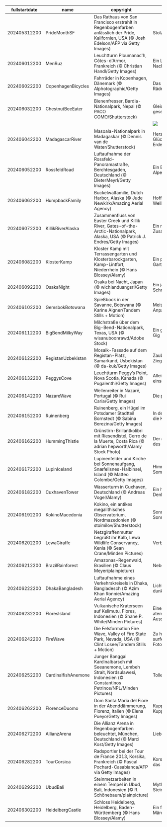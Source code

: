 |fullstartdate|name|copyright|title|image|
|--|--|--|--|--|
202405312200|PrideMonthSF|Das Rathaus von San Francisco erstrahlt in Regenbogenfarben anlässlich der Pride, Kalifornien, USA (© Josh Edelson/AFP via Getty Images)|Stolz, kein Vorurteil|![](/de-DE/2024/06/202405312200PrideMonthSF.jpg)|
202406012200|MenRuz|Leuchtturm Ploumanac'h, Côtes-d'Armor, Frankreich (© Christian Handl/Getty Images)|Ein Licht in der Nacht|![](/de-DE/2024/06/202406012200MenRuz.jpg)|
202406022200|CopenhagenBicycles|Fahrräder in Kopenhagen, Dänemark (© Alphotographic/Getty Images)|Das Glück hat zwei Räder|![](/de-DE/2024/06/202406022200CopenhagenBicycles.jpg)|
202406032200|ChestnutBeeEater|Bienenfresser, Bardia-Nationalpark, Nepal (© PACO COMO/Shutterstock)|Gleich und gleich gesellt sich gern|![](/de-DE/2024/06/202406032200ChestnutBeeEater.jpg)|
||||![](/de-DE/2024/06/.jpg)|
202406042200|MadagascarRiver|Masoala-Nationalpark in Madagaskar (© Dennis van de Water/Shutterstock)|Herzlichen Glückwunsch, liebe Erde!|![](/de-DE/2024/06/202406042200MadagascarRiver.jpg)|
202406052200|RossfeldRoad|Luftaufnahme der Rossfeld-Panoramastraße, Berchtesgaden, Deutschland (© DieterMeyrl/Getty Images)|Ein Blick in die Alpenlandschaft|![](/de-DE/2024/06/202406052200RossfeldRoad.jpg)|
202406062200|HumpbackFamily|Buckelwalfamilie, Dutch Harbor, Alaska (© Jude Newkirk/Amazing Aerial Agency)|Hoffnungsvolle Wellen|![](/de-DE/2024/06/202406062200HumpbackFamily.jpg)|
202406072200|KillikRiverAlaska|Zusammenfluss von Easter Creek und Killik River, Gates-of-the-Arctic-Nationalpark, Alaska, USA (© Patrick J. Endres/Getty Images)|Ein nasses Zusammentreffen|![](/de-DE/2024/06/202406072200KillikRiverAlaska.jpg)|
202406082200|KlosterKamp|Kloster Kamp mit Terrassengarten und Klosterbarockgarten, Kamp-Lintfort, Niederrhein (© Hans Blossey/Alamy)|Ein paradiesischer Garten|![](/de-DE/2024/06/202406082200KlosterKamp.jpg)|
202406092200|OsakaNight|Osaka bei Nacht, Japan (© wichianduangsri/Getty Images)|Ein japanischer Schmelztiegel|![](/de-DE/2024/06/202406092200OsakaNight.jpg)|
202406102200|GemsbokBotswana|Spießbock in der Savanne, Botswana (© Karine Aigner/Tandem Stills + Motion)|Meister der Anpassung|![](/de-DE/2024/06/202406102200GemsbokBotswana.jpg)|
202406112200|BigBendMilkyWay|Milchstraße über dem Big-Bend-Nationalpark, Texas, USA (© wisanuboonrawd/Adobe Stock)|Ein galaktischer Gig|![](/de-DE/2024/06/202406112200BigBendMilkyWay.jpg)|
202406122200|RegistanUzbekistan|Mosaik-Fassade auf dem Registan-Platz, Samarkand, Usbekistan (© da-kuk/Getty Images)|Zauberhafte Ziegeln|![](/de-DE/2024/06/202406122200RegistanUzbekistan.jpg)|
202406132200|PeggysCove|Leuchtturm Peggy’s Point, Nova Scotia, Kanada (© Pugalenthi/Getty Images)|Allein, aber nie einsam|![](/de-DE/2024/06/202406132200PeggysCove.jpg)|
202406142200|NazareWave|Wellenreiter in Nazaré, Portugal (© Rui Caria/Getty Images)|Die perfekte Welle|![](/de-DE/2024/06/202406142200NazareWave.jpg)|
202406152200|Ruinenberg|Ruinenberg, ein Hügel im Potsdamer Stadtteil Bornstedt (© Sabina Berezina/Getty Images)|In der Ruhe liegt die Kraft|![](/de-DE/2024/06/202406152200Ruinenberg.jpg)|
202406162200|HummingThistle|Grünstirn-Brillantkolibri mit Riesendistel, Cerro de la Muerte, Costa Rica (© adrian hepworth/Alamy Stock Photo)|Der goldene Staub des Lebens|![](/de-DE/2024/06/202406162200HummingThistle.jpg)|
202406172200|LupinIceland|Lupinenfelder und Kirche bei Sonnenaufgang, Snæfellsnes-Halbinsel, Island (© Matteo Colombo/Getty Images)|Himmelsrichtung Sommer|![](/de-DE/2024/06/202406172200LupinIceland.jpg)|
202406182200|CuxhavenTower|Wasserturm in Cuxhaven, Deutschland (© Andreas Vogel/Alamy)|Ein historisches Denkmal|![](/de-DE/2024/06/202406182200CuxhavenTower.jpg)|
202406192200|KokinoMacedonia|Kokino, ein antikes megalithisches Observatorium, Nordmazedonien (© stoimilov/Shutterstock)|Sonnenaufgang bei Sonnenwende|![](/de-DE/2024/06/202406192200KokinoMacedonia.jpg)|
202406202200|LewaGiraffe|Netzgiraffenmutter begrüßt ihr Kalb, Lewa Wildlife Conservancy, Kenia (© Sean Crane/Minden Pictures)|Verbindungspunkte|![](/de-DE/2024/06/202406202200LewaGiraffe.jpg)|
202406212200|BrazilRainforest|Amazonas-Regenwald, Brasilien (© Claus Meyer/plainpicture)|Nebelzüge|![](/de-DE/2024/06/202406212200BrazilRainforest.jpg)|
202406222200|DhakaBangladesh|Luftaufnahme eines Verkehrskreisels in Dhaka, Bangladesch (© Azim Khan Ronnie/Amazing Aerial Agency)|Lichter der Stadt in dunkler Nacht|![](/de-DE/2024/06/202406222200DhakaBangladesh.jpg)|
202406232200|FloresIsland|Vulkanische Kraterseen auf Kelimutu, Flores, Indonesien (© Shane P. White/Minden Pictures)|Eine atemberaubende Aussicht|![](/de-DE/2024/06/202406232200FloresIsland.jpg)|
202406242200|FireWave|Die Felsformation Fire Wave, Valley of Fire State Park, Nevada, USA (© Clint Losee/Tandem Stills + Motion)|Zu heiß zum surfen, „cool“ zum Fotografieren|![](/de-DE/2024/06/202406242200FireWave.jpg)|
202406252200|CardinalfishAnemone|Junger Banggai Kardinalbarsch mit Seeanemone, Lembeh Strait, Nordsulawesi, Indonesien (© Constantinos Petrinos/NPL/Minden Pictures)|Tolle Streifen!|![](/de-DE/2024/06/202406252200CardinalfishAnemone.jpg)|
202406262200|FlorenceDuomo|Dom Santa Maria del Fiore in der Abenddämmerung, Florenz, Italien (© Elena Pueyo/Getty Images)|Kuppeln, überall Kuppeln|![](/de-DE/2024/06/202406262200FlorenceDuomo.jpg)|
202406272200|AllianzArena|Die Allianz Arena in Regenbogenfarben beleuchtet, München, Deutschland (© Marci Kost/Getty Images)|Liebe ist Liebe|![](/de-DE/2024/06/202406272200AllianzArena.jpg)|
202406282200|TourCorsica|Radsportler bei der Tour de France 2013, Korsika, Frankreich (© Pascal Pochard-Casabianca/AFP via Getty Images)|Korsika gewinnt das Rennen|![](/de-DE/2024/06/202406282200TourCorsica.jpg)|
202406292200|UbudBali|Steinmetzarbeiten in einem Tempel in Ubud, Bali, Indonesien (© R. Schönebaum/plainpicture)|Mythische Steingeschöpfe|![](/de-DE/2024/06/202406292200UbudBali.jpg)|
202406302200|HeidelbergCastle|Schloss Heidelberg, Heidelberg, Baden-Württemberg (© Hans Blossey/Alamy)|Ein fränkisches Märchenschloss|![](/de-DE/2024/06/202406302200HeidelbergCastle.jpg)|
